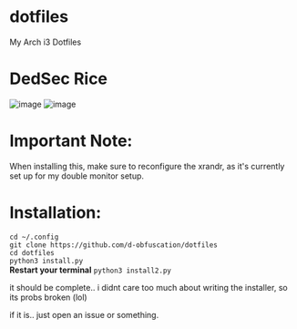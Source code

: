 # dotfiles
My Arch i3 Dotfiles
# DedSec Rice

![image](https://github.com/d-obfuscation/dotfiles/assets/130487372/8617e374-abd5-4f9b-b368-568b5d46e13b) ![image](https://github.com/d-obfuscation/dotfiles/assets/130487372/6552e3ea-58bb-44be-b867-3437e15c82fc)

# Important Note:
When installing this, make sure to reconfigure the xrandr, as it's currently set up for my double monitor setup.

#
# Installation:
`cd ~/.config`<br>
`git clone https://github.com/d-obfuscation/dotfiles`<br>
`cd dotfiles`<br>
`python3 install.py`<br>
**Restart your terminal**
`python3 install2.py`<br>

it should be complete.. i didnt care too much about writing the installer, so its probs broken (lol)

if it is.. just open an issue or something.
